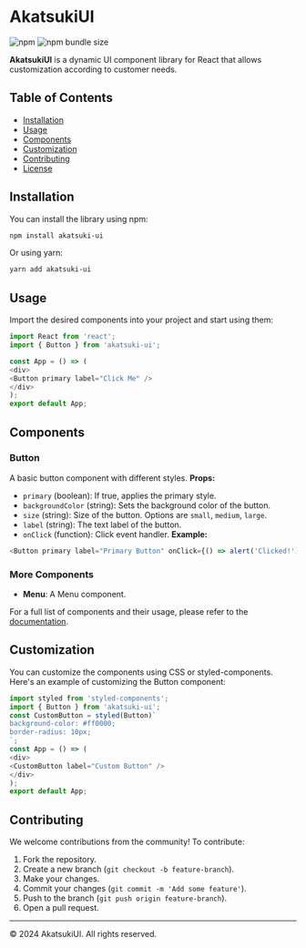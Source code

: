 # AkatsukiUI

![npm](https://img.shields.io/npm/v/akatsuki-ui) ![npm bundle size](https://img.shields.io/bundlephobia/min/akatsuki-ui)

**AkatsukiUI** is a dynamic UI component library for React that allows customization according to customer needs.

## Table of Contents

- [Installation](#installation)
- [Usage](#usage)
- [Components](#components)
- [Customization](#customization)
- [Contributing](#contributing)
- [License](#license)

## Installation

You can install the library using npm:
```bash
npm install akatsuki-ui
```
Or using yarn:
```bash
yarn add akatsuki-ui
```
## Usage
Import the desired components into your project and start using them:
```javascript
import React from 'react';
import { Button } from 'akatsuki-ui';

const App = () => (
<div>
<Button primary label="Click Me" />
</div>
);
export default App;
```
## Components
### Button
A basic button component with different styles.
**Props:**
- `primary` (boolean): If true, applies the primary style.
- `backgroundColor` (string): Sets the background color of the button.
- `size` (string): Size of the button. Options are `small`, `medium`, `large`.
- `label` (string): The text label of the button.
- `onClick` (function): Click event handler.
**Example:**
```javascript
<Button primary label="Primary Button" onClick={() => alert('Clicked!')} />
```
### More Components
- **Menu**: A Menu component.

For a full list of components and their usage, please refer to the
[documentation](https://github.com/saber-mekki/akatsuki-ui/wiki).
## Customization
You can customize the components using CSS or styled-components. Here's an example of
customizing the Button component:
```javascript
import styled from 'styled-components';
import { Button } from 'akatsuki-ui';
const CustomButton = styled(Button)`
background-color: #ff0000;
border-radius: 10px;
`;
const App = () => (
<div>
<CustomButton label="Custom Button" />
</div>
);
export default App;
```
## Contributing
We welcome contributions from the community! To contribute:
1. Fork the repository.
2. Create a new branch (`git checkout -b feature-branch`).
3. Make your changes.
4. Commit your changes (`git commit -m 'Add some feature'`).
5. Push to the branch (`git push origin feature-branch`).
6. Open a pull request.

---
© 2024 AkatsukiUI. All rights reserved.